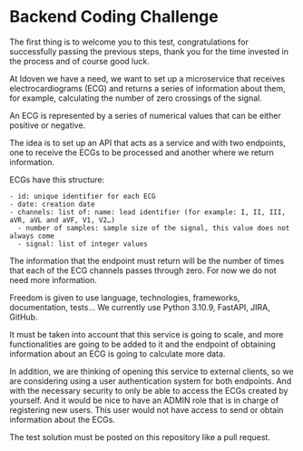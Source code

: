 # Backend Coding Challenge

The first thing is to welcome you to this test, congratulations for successfully passing the previous steps, thank you
for the time invested in the process and of course good luck.

At Idoven we have a need, we want to set up a microservice that receives electrocardiograms (ECG) and returns a series
of information about them, for example, calculating the number of zero crossings of the signal.

An ECG is represented by a series of numerical values that can be either positive or negative.

The idea is to set up an API that acts as a service and with two endpoints, one to receive the ECGs to be processed and
another where we return information.

ECGs have this structure:

```
- id: unique identifier for each ECG
- date: creation date
- channels: list of: name: lead identifier (for example: I, II, III, aVR, aVL and aVF, V1, V2…)
  - number of samples: sample size of the signal, this value does not always come
  - signal: list of integer values
```

The information that the endpoint must return will be the number of times that each of the ECG channels passes through
zero. For now we do not need more information.

Freedom is given to use language, technologies, frameworks, documentation, tests... We currently use Python 3.10.9,
FastAPI, JIRA, GitHub.

It must be taken into account that this service is going to scale, and more functionalities are going to be added to it
and the endpoint of obtaining information about an ECG is going to calculate more data.

In addition, we are thinking of opening this service to external clients, so we are considering using a user
authentication system for both endpoints. And with the necessary security to only be able to access the ECGs created by
yourself.
And it would be nice to have an ADMIN role that is in charge of registering new users. This user would not have access
to send or obtain information about the ECGs.

The test solution must be posted on this repository like a pull request.
